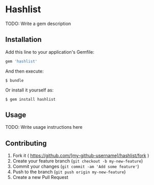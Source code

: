 # Hashlist

TODO: Write a gem description

## Installation

Add this line to your application's Gemfile:

```ruby
gem 'hashlist'
```

And then execute:

    $ bundle

Or install it yourself as:

    $ gem install hashlist

## Usage

TODO: Write usage instructions here

## Contributing

1. Fork it ( https://github.com/[my-github-username]/hashlist/fork )
2. Create your feature branch (`git checkout -b my-new-feature`)
3. Commit your changes (`git commit -am 'Add some feature'`)
4. Push to the branch (`git push origin my-new-feature`)
5. Create a new Pull Request
